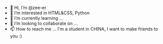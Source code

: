 - 👋 Hi, I’m @zee-er
- 👀 I’m interested in HTML&CSS, Python
- 🌱 I’m currently learning ...
- 💞️ I’m looking to collaborate on ...
- 📫 How to reach me ...
I'm a student in CHINA, I want to make friends to you
:)
<!---
zee-er/zee-er is a ✨ special ✨ repository because its `README.md` (this file) appears on your GitHub profile.
You can click the Preview link to take a look at your changes.
--->
